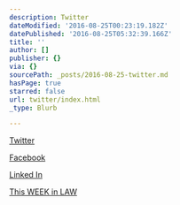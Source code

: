 ```yaml
---
description: Twitter
dateModified: '2016-08-25T00:23:19.182Z'
datePublished: '2016-08-25T05:32:39.166Z'
title: ''
author: []
publisher: {}
via: {}
sourcePath: _posts/2016-08-25-twitter.md
hasPage: true
starred: false
url: twitter/index.html
_type: Blurb

---
```

[Twitter][0]

[Facebook][1]

[Linked In][2]

[This WEEK in LAW][3]

[0]: http://twitter.com/dhowell "Twitter"
[1]: http://facebook.com/denisehowell "Facebook"
[2]: https://www.linkedin.com/in/denisehowell "LinkedIn"
[3]: http://twit.tv/twil "TWiL"